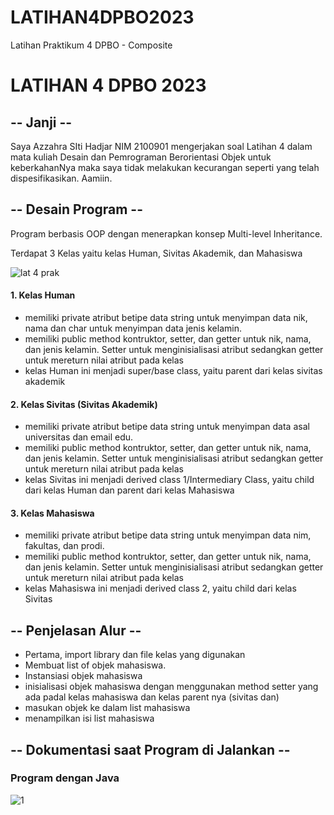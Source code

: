 # LATIHAN4DPBO2023
Latihan Praktikum 4 DPBO - Composite

# LATIHAN 4 DPBO 2023

## -- Janji --
Saya Azzahra SIti Hadjar NIM 2100901 mengerjakan soal Latihan 4 dalam mata kuliah Desain dan Pemrograman Berorientasi Objek untuk keberkahanNya maka saya tidak melakukan kecurangan seperti yang telah dispesifikasikan. Aamiin.

## -- Desain Program --
Program berbasis OOP dengan menerapkan konsep Multi-level Inheritance. 

Terdapat 3 Kelas yaitu kelas Human, Sivitas Akademik, dan Mahasiswa

![lat 4 prak](https://user-images.githubusercontent.com/100898963/223083753-ca36767d-d3e0-4767-9973-14ac616a8a52.jpg)


#### 1. Kelas Human 
- memiliki private atribut betipe data string untuk menyimpan data nik, nama dan char untuk menyimpan data jenis kelamin. 
- memiliki public method kontruktor, setter, dan getter untuk nik, nama, dan jenis kelamin. Setter untuk menginisialisasi atribut sedangkan getter untuk mereturn nilai atribut pada kelas
- kelas Human ini menjadi super/base class, yaitu parent dari kelas sivitas akademik 

#### 2. Kelas Sivitas (Sivitas Akademik) 
- memiliki private atribut betipe data string untuk menyimpan data asal universitas dan email edu. 
- memiliki public method kontruktor, setter, dan getter untuk nik, nama, dan jenis kelamin. Setter untuk menginisialisasi atribut sedangkan getter untuk mereturn nilai atribut pada kelas
- kelas Sivitas ini menjadi derived class 1/Intermediary Class, yaitu child dari kelas Human dan parent dari kelas Mahasiswa 

#### 3. Kelas Mahasiswa 
- memiliki private atribut betipe data string untuk menyimpan data nim, fakultas, dan prodi. 
- memiliki public method kontruktor, setter, dan getter untuk nik, nama, dan jenis kelamin. Setter untuk menginisialisasi atribut sedangkan getter untuk mereturn nilai atribut pada kelas
- kelas Mahasiswa ini menjadi derived class 2, yaitu child dari kelas Sivitas


## -- Penjelasan Alur --
- Pertama, import library dan file kelas yang digunakan
- Membuat list of objek mahasiswa.
- Instansiasi objek mahasiswa
- inisialisasi objek mahasiswa dengan menggunakan method setter yang ada padal kelas mahasiswa dan kelas parent nya (sivitas dan)
- masukan objek ke dalam list mahasiswa
- menampilkan isi list mahasiswa

## -- Dokumentasi saat Program  di Jalankan --
### Program dengan Java
![1](https://user-images.githubusercontent.com/100898963/220070615-6b9de5ad-583a-4da5-9d10-4c3e3a5fcfb1.jpg)

